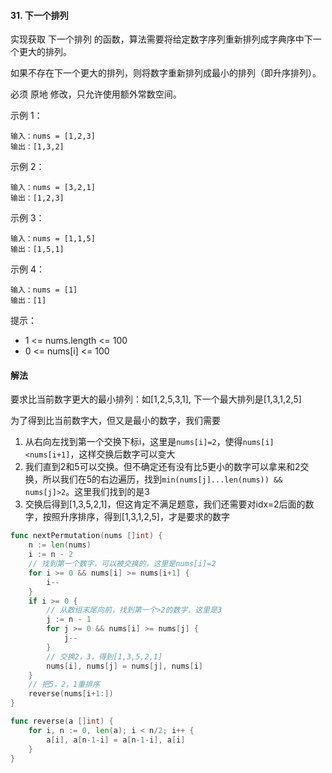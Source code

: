 #### 31. 下一个排列

实现获取 下一个排列 的函数，算法需要将给定数字序列重新排列成字典序中下一个更大的排列。

如果不存在下一个更大的排列，则将数字重新排列成最小的排列（即升序排列）。

必须 原地 修改，只允许使用额外常数空间。

示例 1：
```
输入：nums = [1,2,3]
输出：[1,3,2]
```
示例 2：
```
输入：nums = [3,2,1]
输出：[1,2,3]
```
示例 3：
```
输入：nums = [1,1,5]
输出：[1,5,1]
```
示例 4：
```
输入：nums = [1]
输出：[1]
```

提示：
- 1 <= nums.length <= 100
- 0 <= nums[i] <= 100

#### 解法
要求比当前数字更大的最小排列：如[1,2,5,3,1], 下一个最大排列是[1,3,1,2,5]

为了得到比当前数字大，但又是最小的数字，我们需要
1. 从右向左找到第一个交换下标i，这里是``nums[i]=2``，使得``nums[i]<nums[i+1]``，这样交换后数字可以变大
2. 我们直到2和5可以交换。但不确定还有没有比5更小的数字可以拿来和2交换，所以我们在5的右边遍历，找到``min(nums[j]...len(nums)) && nums[j]>2``。这里我们找到的是3
3. 交换后得到[1,3,5,2,1]，但这肯定不满足题意，我们还需要对idx=2后面的数字，按照升序排序，得到[1,3,1,2,5]，才是要求的数字
```go
func nextPermutation(nums []int) {
    n := len(nums)
    i := n - 2
    // 找到第一个数字，可以被交换的，这里是nums[i]=2
    for i >= 0 && nums[i] >= nums[i+1] {
        i--
    }
    if i >= 0 {
        // 从数组末尾向前，找到第一个>2的数字，这里是3
        j := n - 1
        for j >= 0 && nums[i] >= nums[j] {
            j--
        }
        // 交换2，3，得到[1,3,5,2,1]
        nums[i], nums[j] = nums[j], nums[i]
    }
    // 把5，2，1重排序
    reverse(nums[i+1:])
}

func reverse(a []int) {
    for i, n := 0, len(a); i < n/2; i++ {
        a[i], a[n-1-i] = a[n-1-i], a[i]
    }
}

```